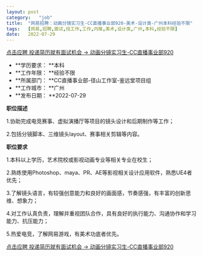 ```yaml
---
layout:	post
category:	"job"
title:	"网易招聘：动画分镜实习生-CC直播事业部920-美术-设计类-广州本科经验不限"
tags:	[网易,招聘,面试,找工作,工作,内推,美术,设计类,广州,本科,经验不限]
date:	2022-07-29
---
```


[点击应聘 投递简历就有面试机会 ->  动画分镜实习生-CC直播事业部920](http://mobile.bole.netease.com/bole/boleDetail?id=34597&employeeId=346f03c3cda5f04c&key=all)



- **学历要求： **本科
- **工作年限： **经验不限
- **所属部门： **CC直播事业部-径山工作室-鉴远堂项目组
- **工作城市： **广州
- **发布日期： **2022-07-29



**职位描述**

1.协助完成电竞赛事、虚拟演播厅等项目的镜头设计和后期制作等工作；

2.包括分镜脚本、三维镜头layout、赛事相关剪辑等内容。



**职位要求**

1.本科以上学历，艺术院校或影视动画专业等相关专业在校生；

2.熟练使用Photoshop、maya、PR、AE等影视相关设计应用软件，熟悉UE4者优先；

3.了解镜头语言，有较强创意能力和良好的画面感，节奏感强，有丰富的创新思维、想象力；

4.对工作认真负责，理解并重视团队合作，具有良好的执行能力、沟通协作和学习能力、抗压能力；

5.热爱电竞，了解网易游戏，有美术功底者优先。



[点击应聘 投递简历就有面试机会 ->  动画分镜实习生-CC直播事业部920](http://mobile.bole.netease.com/bole/boleDetail?id=34597&employeeId=346f03c3cda5f04c&key=all)